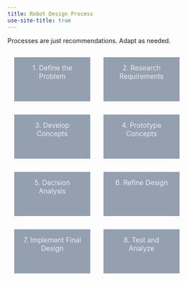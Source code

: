 ```yaml
---
title: Robot Design Process
use-site-title: true
---
```


<!-- [![EDP](imgs/edp_s.png "EDP")](imgs/edp.png "EDP") -->

Processes are just recommendations. Adapt as needed.

<style>
* {
  box-sizing: border-box;
}

.cards {
  display: flex;
  flex-flow: row wrap;
}

.card {
  margin: 15px;
  width: calc((100% / 4) - 30px);
  transition: all 0.2s ease-in-out;
}
@media screen and (max-width: 1200px) {
  .card {
    width: calc((100% / 3) - 30px);
  }
}
@media screen and (max-width: 991px) {
  .card {
    width: calc((100% / 2) - 30px);
  }
}
@media screen and (max-width: 767px) {
  .card {
    width: 100%;
  }
}
.card:hover .card__header {
  background-color: #1abc9c;
  -webkit-transform: scale(1.05);
          transform: scale(1.05);
}
.card__header {
  width: 100%;
  min-height: 100px;
  padding: 15px;
  position: relative;
  cursor: pointer;
  background-color: #949fb0;
  color: #eceef1;
  font-size: 1.1em;
  text-align: center;
  transition: all 0.2s ease-in-out;
}
.card__header:after {
  transition: all 0.3s ease-in-out;
}
.card__header .fa {
  width: 100%;
  margin-top: .25em;
}
.card__expander {
  transition: all 0.2s ease-in-out;
  background-color: #ccc;
  width: 100%;
  position: relative;
  display: flex;
  justify-content: center;
  align-items: center;
  font-size: 0.9em;
}

.card__expander .fa {
  font-size: 0.75em;
  position: absolute;
  top: 10px;
  right: 10px;
  cursor: pointer;
}
.card__expander .fa:hover {
  opacity: 0.9;
}
.card__expander ul {
    padding: 10px 20px;
}
.card__expander  li {
    margin: 0px 5px;
}

.card.is-collapsed .card__header:after {
  content: "";
  opacity: 0;
}
.card.is-collapsed .card__expander {
  max-height: 0;
  min-height: 0;
  overflow: hidden;
  margin-top: 0;
  opacity: 0;
}
.card.is-expanded .card__header {
  background-color: #1abc9c;
}
.card.is-expanded .card__header:after {
  content: "";
  opacity: 1;
  display: block;
  height: 0;
  width: 0;
  position: absolute;
  bottom: -30px;
  left: calc(50% - 15px);
  border-left: 15px solid transparent;
  border-right: 15px solid transparent;
  border-bottom: 15px solid #333a45;
}
.card.is-expanded .card__header .fa:before {
  content: "\f115";
}
.card.is-expanded .card__expander {
  max-height: 1000px;
  min-height: 200px;
  overflow: visible;
  margin-top: 30px;
  opacity: 1;
}
.card.is-expanded:hover .card__header {
  -webkit-transform: scale(1);
          transform: scale(1);
}
.card.is-inactive .card__header {
  
  background-color: #949fb0;
}
.card.is-inactive:hover .card__header {
  background-color: #949fb0;
  -webkit-transform: scale(1);
          transform: scale(1);
}

@media screen and (min-width: 1502px) {
  .card:nth-of-type(4n+2) .card__expander {
    margin-left: calc(-100% - 30px);
  }

  .card:nth-of-type(4n+3) .card__expander {
    margin-left: calc(-200% - 60px);
  }

  .card:nth-of-type(4n+4) .card__expander {
    margin-left: calc(-300% - 90px);
  }

  .card:nth-of-type(4n+5) {
    clear: left;
  }

  .card__expander {
    width: calc(400% + 90px);
  }
}
@media screen and (min-width: 992px) and (max-width:1500px) {
  .card:nth-of-type(3n+2) .card__expander {
    margin-left: calc(-100% - 30px);
  }

  .card:nth-of-type(3n+3) .card__expander {
    margin-left: calc(-200% - 60px);
  }

  .card:nth-of-type(3n+4) {
    clear: left;
  }

  .card__expander {
    width: calc(300% + 60px);
  }
}
@media screen and (min-width: 768px) and (max-width: 991px) {
  .card:nth-of-type(2n+2) .card__expander {
    margin-left: calc(-100% - 30px);
  }

  .card:nth-of-type(2n+3) {
    clear: left;
  }

  .card__expander {
    width: calc(200% + 30px);
  }
}
#svgContainer { 
	z-index: -10;
	position:absolute;
	opacity: 0.5;
}
#outer{
	margin:0 auto;
}
</style>

<div id="svgContainer" >

   <svg id="svg1" width="0" height="0" >
      <path id="path1" d="M0 0" stroke-width="0.3em" style="stroke:#555; fill:none; "/>
      <path id="path2" d="M0 0" stroke-width="0.3em" style="stroke:#555; fill:none; "/>
      <path id="path3" d="M0 0" stroke-width="0.3em" style="stroke:#555; fill:none; "/>
      <path id="path4" d="M0 0" stroke-width="0.3em" style="stroke:#555; fill:none; "/>
      <path id="path5" d="M0 0" stroke-width="0.3em" style="stroke:#555; fill:none; "/>
      <path id="path6" d="M0 0" stroke-width="0.3em" style="stroke:#555; fill:none; "/>
      <path id="path7" d="M0 0" stroke-width="0.3em" style="stroke:#555; fill:none; "/>
      <path id="path8" d="M0 0" stroke-width="0.3em" style="stroke:#555; fill:none; "/>
   </svg>

</div>

<div class="cards" id="outer">

<div class="card is-collapsed">
<div class="card__header js-expander" id="card1">
1. Define the Problem
</div>
<div markdown="1" class="card__expander">
   - Questions
      - What is the problem?
      - Why is it a problem?
   - Actions
      - Our existing differential tank drivetrain does not survive the rigors of multiple competition events
      - Instead of spending time improving other portions of the robot, we instead spend too much time making sure the drivetrain is 100% working
   - Outcome
      - We need a robust, reliable, yet easily servicable differential tank drive train
</div>
</div>

<div class="card is-collapsed">
<div class="card__header js-expander" id="card2">
2. Research Requirements
</div>
<div markdown="1" class="card__expander">
   - Questions:
      - How have others solved similar problems?
         - Other robot designs
         - Commercial Off The Shelf (COTS) parts
         - Custom parts
       - What external and internal restrictions are there?
         - Rulebook
         - Cost
         - Team Capability/Manufacturability
         - Component Shipping time
   - Actions
      - From looking at multiple successful teams' robots and discussions on CD ([1](https://www.chiefdelphi.com/forums/showthread.php?t=152211), [2](https://www.chiefdelphi.com/forums/showthread.php?t=94288), [3](https://www.chiefdelphi.com/forums/showthread.php?t=124538), we noticed most teams use aluminum box tubing, cantilever all wheels, direct drive one wheel, some form of tensioning.
      - We also found teams vary with selections of gearboxes/transmissions (gear reduction, number of motors, shifting), wheels (sizes and types), belts vs chains.
      - From the rulebook, we are restricted on components, size, weight and power.
      - From a cost standpoint, the more we make in house the cheaper the total cost, *generally*.
         - It is also easier to cut plastics then metal, and machining thinner aluminum is far easier than machining a block of aluminum.
   - Outcome
      - Set of Recommended Requirements
         - For WCD:
            - Easily servicable wheels, chain/belts, transmissions
            - Robust and Reliable to last more than a competition season
            - Cantilevered Wheels
            - Manufacture in house where possible
            - Use Center to Center calculators for [Belts](http://www.wcproducts.net/how-to-belts/), [Chains](http://www.botlanta.org/converters/dale-calc/sprocket.html), and [Gears](http://www.wcproducts.net/how-to-gears/) to ensure proper spacing and prevent wear
            - Use Gearbox Calculators to determine gear ratios and desired FPS - [WCProducts](http://www.wcproducts.net/how-to-drivetrain/) and [JVN Design Calculator](https://1drv.ms/x/s!AprigkKMKYgtgalQQPmc59XpZ3NQuQ)
            - Support for various wheel setups (omni/traction, 6 vs 8, etc) and various transmissions (2 vs 3 CIM, etc)
      - These could be rewritten to rank them in importance, however best fits the deisgn goals. 1-5, Needs vs Wants, etc.

</div>
</div>

<div class="card is-collapsed">
<div class="card__header js-expander" id="card3">
3. Develop Concepts
</div>
<div markdown="1" class="card__expander">
   - Questions:
      - How will the solution meet the requirements and constraints?
         - From lots of ideas come a few great ones
      - How can those ideas be refined to develop concept sketches?
         - If there's a great idea, don't be afraid ot take it and run with it. Start sketching/modelling it in Creo, start finding specific parts, start working out the details, etc.

   - Actions:
      - Brainstorm ideas as groups
         - No bad ideas, quantity over quality at this point
         - Consider both big picture and specific details
            - For WCD, big ideas could revolve around:
               - Gearbox placement
               - Material thickness
               - Tensioning approaches
            - Specific details could be:
               - [Vex/WCP Bearing blocks](https://www.vexrobotics.com/bearingblocks.html) with [Cam tensioners](https://www.vexrobotics.com/217-3431.html)
               - 1" x 2" x 1/8" box tubing, as it provides the needed rigidity
      - Multiple paper/quick sketches of key requirements
         - Start with the basics
            - "For these specific 4" wheels, we'd want the wheels spaced x" apart, with y" of drop and z" of adjustable tensioning with belts"
         - Refine over time into a deimensional drawing calling out all dimensions needed to manufacutre/build/etc.
   - Outcome:
      - Sets of well-defined concept drawings with dimensions
         - For WCD, this could be 2-3 designs that target specific differences, perhaps in tensioning systems, wheel layouts, etc.
</div>
</div>

<div class="card is-collapsed">
<div class="card__header js-expander" id="card4">
4. Prototype Concepts
</div>
<div markdown="1" class="card__expander">
   - Questions
      - How does each concept solution function in the real world?
      - How can the designs be refined to function better?
   
   - Actions
</div>
</div>

<div class="card is-collapsed">
<div class="card__header js-expander" id="card5">
5. Decision Analysis
</div>
<div markdown="1" class="card__expander">

</div>
</div>

<div class="card is-collapsed">
<div class="card__header js-expander" id="card6">
6. Refine Design
</div>
<div markdown="1" class="card__expander">

</div>
</div>

<div class="card is-collapsed">
<div class="card__header js-expander" id="card7">
7. Implement Final Design
</div>
<div markdown="1" class="card__expander">

</div>
</div>

<div class="card is-collapsed">
<div class="card__header js-expander" id="card8">
8. Test and Analyze
</div>
<div markdown="1" class="card__expander">

</div>
</div>

</div>

<script type="text/javascript" src="http://code.jquery.com/jquery-1.9.1.min.js"></script>

<script>
function signum(x) {
    return (x < 0) ? -1 : 1;
}
function absolute(x) {
    return (x < 0) ? -x : x;
}

function drawPath(svg, path, startX, startY, endX, endY) {
    // get the path's stroke width (if one wanted to be  really precize, one could use half the stroke size)
    var stroke =  parseFloat(path.attr("stroke-width"));
    // check if the svg is big enough to draw the path, if not, set heigh/width
    if (svg.attr("height") <  endY)                 svg.attr("height", endY);
    if (svg.attr("width" ) < (startX + stroke) )    svg.attr("width", (startX + stroke));
    if (svg.attr("width" ) < (endX   + stroke) )    svg.attr("width", (endX   + stroke));
    
    var deltaX = (endX - startX) * 0.15;
    var deltaY = (endY - startY) * 0.15;
    // for further calculations which ever is the shortest distance
    var delta  =  deltaY < absolute(deltaX) ? deltaY : absolute(deltaX);

    // set sweep-flag (counter/clock-wise)
    // if start element is closer to the left edge,
    // draw the first arc counter-clockwise, and the second one clock-wise
    var arc1 = 0; var arc2 = 1;
    if (startX > endX) {
        arc1 = 1;
        arc2 = 0;
    }
    // draw tha pipe-like path
    // 1. move a bit down, 2. arch,  3. move a bit to the right, 4.arch, 5. move down to the end 
    path.attr("d",  "M"  + startX + " " + startY +
                    " V" + (startY + delta) +
                    " A" + delta + " " +  delta + " 0 0 " + arc1 + " " + (startX + delta*signum(deltaX)) + " " + (startY + 2*delta) +
                    " H" + (endX - delta*signum(deltaX)) + 
                    " A" + delta + " " +  delta + " 0 0 " + arc2 + " " + endX + " " + (startY + 3*delta) +
                    " V" + endY );
}

function connectElements(svg, path, startElem, endElem) {
    var svgContainer= $("#svgContainer");

    // if first element is lower than the second, swap!
    if(startElem.offset().top > endElem.offset().top){
        var temp = startElem;
        startElem = endElem;
        endElem = temp;
    }

    // get (top, left) corner coordinates of the svg container   
    var svgTop  = svgContainer.offset().top;
    var svgLeft = svgContainer.offset().left;

    // get (top, left) coordinates for the two elements
    var startCoord = startElem.offset();
    var endCoord   = endElem.offset();

    // calculate path's start (x,y)  coords
    // we want the x coordinate to visually result in the element's mid point
    var startX = startCoord.left + 0.5*startElem.outerWidth() - svgLeft;    // x = left offset + 0.5*width - svg's left offset
    var startY = startCoord.top  + startElem.outerHeight() - svgTop;        // y = top offset + height - svg's top offset

        // calculate path's end (x,y) coords
    var endX = endCoord.left + 0.5*endElem.outerWidth() - svgLeft;
    var endY = endCoord.top  - svgTop;

    // call function for drawing the path
    drawPath(svg, path, startX, startY, endX, endY);

}




var $cell = $('.card');

//open and close card when clicked on card
$cell.find('.js-expander').click(function() {

  var $thisCell = $(this).closest('.card');

  if ($thisCell.hasClass('is-collapsed')) {
    $thisCell.removeClass('is-inactive');
    $cell.not($thisCell).removeClass('is-expanded').addClass('is-collapsed').addClass('is-inactive');
    $thisCell.removeClass('is-collapsed').addClass('is-expanded');
  } else {
    $thisCell.removeClass('is-expanded').addClass('is-collapsed');
    $cell.removeClass('is-inactive');
  }
   $(".card__expander").one('transitionend webkitTransitionEnd oTransitionEnd otransitionend MSTransitionEnd', 
   function() {
      connectAll();
   });
});

//close card when click on cross
$cell.find('.js-collapser').click(function() {

  var $thisCell = $(this).closest('.card');

  $thisCell.removeClass('is-expanded').addClass('is-collapsed');
  $cell.not($thisCell).removeClass('is-inactive');

   $(".card__expander").one('transitionend webkitTransitionEnd oTransitionEnd otransitionend MSTransitionEnd', 
   function() {
      connectAll();
   });
});

function connectAll() {
    // connect all the paths you want!
    connectElements($("#svg1"), $("#path1"), $("#card1"),   $("#card2"));
    connectElements($("#svg1"), $("#path2"), $("#card2"),   $("#card3"));
    connectElements($("#svg1"), $("#path3"), $("#card3"),   $("#card4"));
    connectElements($("#svg1"), $("#path4"), $("#card4"),   $("#card5"));
    connectElements($("#svg1"), $("#path5"), $("#card5"),   $("#card6"));
    connectElements($("#svg1"), $("#path6"), $("#card6"),   $("#card7"));
    connectElements($("#svg1"), $("#path7"), $("#card7"),   $("#card8"));
}

$(document).ready(function() {
    // reset svg each time 
    $("#svg1").attr("height", "0");
    $("#svg1").attr("width", "0");
    connectAll();
});

$(window).resize(function () {
    // reset svg each time 
    $("#svg1").attr("height", "0");
    $("#svg1").attr("width", "0");
    connectAll();
});
</script>